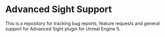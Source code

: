 # Advanced Sight Support
This is a repository for tracking bug reports, feature requests and general support for Advanced Sight plugin for Unreal Engine 5.
